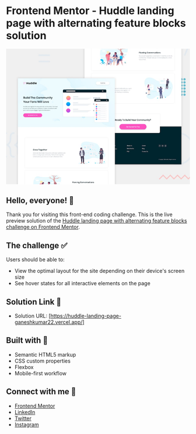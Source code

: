 # Frontend Mentor - Huddle landing page with alternating feature blocks solution

![Design preview for Huddle landing page with alternating feature blocks solution](./design/desktop-preview.jpg)

## Hello, everyone! 👋

Thank you for visiting this front-end coding challenge. This is the live preview solution of the [Huddle landing page with alternating feature blocks challenge on Frontend Mentor](https://www.frontendmentor.io/challenges/huddle-landing-page-with-alternating-feature-blocks-5ca5f5981e82137ec91a5100).

## The challenge ✅

Users should be able to:

- View the optimal layout for the site depending on their device's screen size
- See hover states for all interactive elements on the page

## Solution Link 🔗

- Solution URL: [https://huddle-landing-page-ganeshkumar22.vercel.app/]

## Built with 🏨

- Semantic HTML5 markup
- CSS custom properties
- Flexbox
- Mobile-first workflow

## Connect with me 💙

- [Frontend Mentor](https://www.frontendmentor.io/profile/Ganeshkumar22)
- [LinkedIn](https://www.linkedin.com/in/ganeshkumar-s-n-68a924209/)
- [Twitter](https://twitter.com/Ganeshkumar_22)
- [Instagram](https://www.instagram.com/__gk22__/)